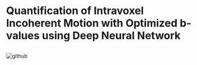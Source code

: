 # Quantification of Intravoxel Incoherent Motion with Optimized b-values using Deep Neural Network

##

![github](https://user-images.githubusercontent.com/59683100/103767261-ab3fc680-5063-11eb-83c9-e601e15ea3d1.png)
